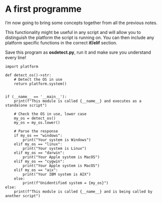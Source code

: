 # A first programme

I’m now going to bring some concepts together from all the previous notes.&#x20;

This functionality might be useful in any script and will allow you to distinguish the platform the script is running on. You can then include any platform specific functions in the correct **if/elif** section.&#x20;

Save this program as **osdetect.py**, run it and make sure you understand every line!

```
import platform 

def detect_os()->str:
    # Detect the OS in use
    return platform.system()


if (__name__ == '__main__'):
    print(f"This module is called {__name__} and executes as a standalone script")
    
    # Check the OS in use, lower case
    my_os = detect_os()
    my_os = my_os.lower()
    
    # Parse the response
    if my_os == "windows":
        print("Your system is Windows")
    elif my_os == "linux":
        print("Your system is Linux")
    elif my_os == "darwin":
        print("Your Apple system is MacOS")
    elif my_os == "cygwin":
        print("Your Apple system is MacOS")
    elif my_os == "aix":
        print("Your IBM system is AIX")
    else:
        print(f"Unidentified system = {my_os}")
else:
    print(f"This module is called {__name__} and is being called by another script")
```
